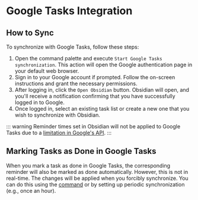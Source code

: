 # Google Tasks Integration

## How to Sync

To synchronize with Google Tasks, follow these steps:

1. Open the command palette and execute `Start Google Tasks synchronization`. This action will open the Google authentication page in your default web browser.
2. Sign in to your Google account if prompted. Follow the on-screen instructions and grant the necessary permissions.
3. After logging in, click the `Open Obsidian` button. Obsidian will open, and you'll receive a notification confirming that you have successfully logged in to Google.
4. Once logged in, select an existing task list or create a new one that you wish to synchronize with Obsidian.

::: warning
Reminder times set in Obsidian will not be applied to Google Tasks due to a [limitation in Google's API](https://issuetracker.google.com/issues/128979662).
:::

## Marking Tasks as Done in Google Tasks

When you mark a task as done in Google Tasks, the corresponding reminder will also be marked as done automatically. However, this is not in real-time. The changes will be applied when you forcibly synchronize. You can do this using the [command](/guide/integration.html#forcibly-synchronize-reminders-to-external-services) or by setting up periodic synchronization (e.g., once an hour).